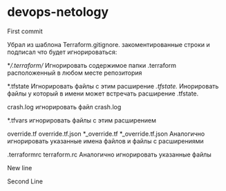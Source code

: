 # devops-netology

First commit

Убрал из шаблона Terraform.gitignore. закоментированные строки и подписал что будет игнорироваться:

**/.terraform/*
Игнорировать содержимое папки .terraform расположенный в любом месте репозитория

*.tfstate
Игнорировать файлы с этим расширение
*.tfstate.*
Инорировать файлы у который в имени может встречать расширение .tfstate.

crash.log
игнорировать файл crash.log

*.tfvars
игнорировать файлы с этим расширением

override.tf
override.tf.json
*_override.tf
*_override.tf.json
Аналогично игнорировать указанные имена файлов и файлы с расширениями

.terraformrc
terraform.rc
Аналогично игнорировать указанные файлы

New line

Second Line
